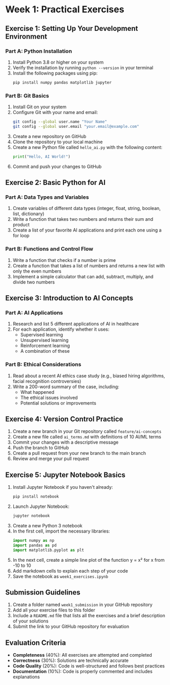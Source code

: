 # Week 1: Practical Exercises

## Exercise 1: Setting Up Your Development Environment

### Part A: Python Installation
1. Install Python 3.8 or higher on your system
2. Verify the installation by running `python --version` in your terminal
3. Install the following packages using pip:
   ```bash
   pip install numpy pandas matplotlib jupyter
   ```

### Part B: Git Basics
1. Install Git on your system
2. Configure Git with your name and email:
   ```bash
   git config --global user.name "Your Name"
   git config --global user.email "your.email@example.com"
   ```
3. Create a new repository on GitHub
4. Clone the repository to your local machine
5. Create a new Python file called `hello_ai.py` with the following content:
   ```python
   print("Hello, AI World!")
   ```
6. Commit and push your changes to GitHub

## Exercise 2: Basic Python for AI

### Part A: Data Types and Variables
1. Create variables of different data types (integer, float, string, boolean, list, dictionary)
2. Write a function that takes two numbers and returns their sum and product
3. Create a list of your favorite AI applications and print each one using a for loop

### Part B: Functions and Control Flow
1. Write a function that checks if a number is prime
2. Create a function that takes a list of numbers and returns a new list with only the even numbers
3. Implement a simple calculator that can add, subtract, multiply, and divide two numbers

## Exercise 3: Introduction to AI Concepts

### Part A: AI Applications
1. Research and list 5 different applications of AI in healthcare
2. For each application, identify whether it uses:
   - Supervised learning
   - Unsupervised learning
   - Reinforcement learning
   - A combination of these

### Part B: Ethical Considerations
1. Read about a recent AI ethics case study (e.g., biased hiring algorithms, facial recognition controversies)
2. Write a 200-word summary of the case, including:
   - What happened
   - The ethical issues involved
   - Potential solutions or improvements

## Exercise 4: Version Control Practice

1. Create a new branch in your Git repository called `feature/ai-concepts`
2. Create a new file called `ai_terms.md` with definitions of 10 AI/ML terms
3. Commit your changes with a descriptive message
4. Push the branch to GitHub
5. Create a pull request from your new branch to the main branch
6. Review and merge your pull request

## Exercise 5: Jupyter Notebook Basics

1. Install Jupyter Notebook if you haven't already:
   ```bash
   pip install notebook
   ```
2. Launch Jupyter Notebook:
   ```bash
   jupyter notebook
   ```
3. Create a new Python 3 notebook
4. In the first cell, import the necessary libraries:
   ```python
   import numpy as np
   import pandas as pd
   import matplotlib.pyplot as plt
   ```
5. In the next cell, create a simple line plot of the function y = x² for x from -10 to 10
6. Add markdown cells to explain each step of your code
7. Save the notebook as `week1_exercises.ipynb`

## Submission Guidelines

1. Create a folder named `week1_submission` in your GitHub repository
2. Add all your exercise files to this folder
3. Include a `README.md` file that lists all the exercises and a brief description of your solutions
4. Submit the link to your GitHub repository for evaluation

## Evaluation Criteria

- **Completeness** (40%): All exercises are attempted and completed
- **Correctness** (30%): Solutions are technically accurate
- **Code Quality** (20%): Code is well-structured and follows best practices
- **Documentation** (10%): Code is properly commented and includes explanations
